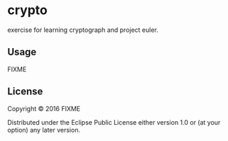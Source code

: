 # crypto

exercise for learning cryptograph and project euler.
## Usage

FIXME

## License

Copyright © 2016 FIXME

Distributed under the Eclipse Public License either version 1.0 or (at
your option) any later version.

